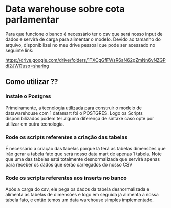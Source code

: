# Data warehouse sobre cota parlamentar

Para que funcione o banco é necessário ter o csv que será nosso input de dados e servirá de carga para alimentar o modelo. Devido ao tamanho do arquivo, disponibilizei no meu drive pessoal que pode ser acessado no seguinte link:

https://drive.google.com/drive/folders/1TXCgGfFWsR6aN62gZmNn6vNZGPdi2JWI?usp=sharing

## Como utilizar ??

### Instale o Postgres
Primeiramente, a tecnologia utilizada para construir o modelo de datawarehouse com 1 datamart foi o POSTGRES. Logo os Scripts disponibilizados podem ter alguma diferença de sintaxe caso opte por utilizar em outra tecnologia.

### Rode os scripts referentes a criação das tabelas
É necessário a criação das tabelas porque lá terá as tabelas dimensões que irão gerar a tabela fato que será nosso data mart de apenas 1 tabela. Note que uma das tabelas está totalmente desnormalizada que servirá apenas para receber os dados que serão carregados do nosso CSV

### Rode os scripts referentes aos inserts no banco
Após a carga do csv, ele pega os dados da tabela desnormalizada e alimenta as tabelas de dimensões e logo em seguida já alimenta a nossa tabela fato, e então temos um data warehouse simples implementado.

